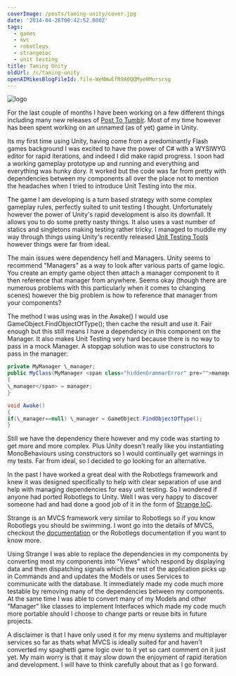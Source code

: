 ```yaml
---
coverImage: /posts/taming-unity/cover.jpg
date: '2014-04-26T00:42:52.000Z'
tags:
  - games
  - mvc
  - robotlegs
  - strangeioc
  - unit testing
title: Taming Unity
oldUrl: /c/taming-unity
openAIMikesBlogFileId: file-WeNWwEfR9A0QQMyeHMursrsg
---
```


![logo](https://www.mikecann.blog/wp-content/uploads/2014/04/logo.png)

For the last couple of months I have been working on a few different things including many new releases of [Post To Tumblr](https://chrome.google.com/webstore/detail/post-to-tumblr/dbpicbbcpanckagpdjflgojlknomoiah?hl=en). Most of my time however has been spent working on an unnamed (as of yet) game in Unity.

<!-- more -->

Its my first time using Unity, having come from a predominantly Flash games background I was excited to have the power of C# with a WYSIWYG editor for rapid iterations, and indeed I did make rapid progress. I soon had a working gameplay prototype up and running and everything and everything was hunky dory. It worked but the code was far from pretty with dependencies between my components all over the place not to mention the headaches when I tried to introduce Unit Testing into the mix.

The game I am developing is a turn based strategy with some complex gameplay rules, perfectly suited to unit testing I thought. Unfortunately however the power of Unity's rapid development is also its downfall. It allows you to do some pretty nasty things. It also uses a vast number of statics and singletons making testing rather tricky. I managed to muddle my way through things using Unity's recently released [Unit Testing Tools](https://blogs.unity3d.com/2013/12/18/unity-test-tools-released/) however things were far from ideal.

The main issues were dependency hell and Managers. Unity seems to recommend "Managers" as a way to look after various parts of game logic. You create an empty game object then attach a manager component to it then reference that manager from anywhere. Seems okay (though there are numerous problems with this particularly when it comes to changing scenes) however the big problem is how to reference that manager from your components?

The method I was using was in the Awake() I would use GameObject.FindObjectOfType(); then cache the result and use it. Fair enough but this still means I have a dependency in this component on the Manager. It also makes Unit Testing very hard because there is no way to pass in a mock Manager. A stopgap solution was to use constructors to pass in the manager:

```csharp
private MyManager \_manager;
public MyClass(MyManager <span class="hiddenGrammarError" pre="">manager)
{
\_manager</span> = manager;
}

void Awake()
{
if(\_manager==null) \_manager = GameObject.FindObjectOfType();
}
```

Still we have the dependency there however and my code was starting to get more and more complex. Plus Unity doesn't really like you instantiating MonoBehaviours using constructors so I would continually get warnings in my tests. Far from ideal, so I decided to go looking for an alternative.

In the past I have worked a great deal with the Robotlegs framework and knew it was designed specifically to help with clear separation of use and help with managing dependencies for easy unit testing. So I wondered if anyone had ported Robotlegs to Unity. Well I was very happy to discover someone had and had done a good job of it in the form of [Strange IoC](https://strangeioc.github.io/strangeioc/).

Strange is an MVCS framework very similar to Robotlegs so if you know Robotlegs you should be swimming. I wont go into the details of MVCS, checkout the [documentation](https://strangeioc.github.io/strangeioc/TheBigStrangeHowTo.html) or the Robotlegs documentation if you want to know more.

Using Strange I was able to replace the dependencies in my components by converting most my components into "Views" which respond by displaying data and then dispatching signals which the rest of the application picks up in Commands and and updates the Models or uses Services to communicate with the database. It immediately made my code much more testable by removing many of the dependencies between my components. At the same time I was able to convert many of my Models and other "Manager" like classes to implement Interfaces which made my code much more portable should I choose to change parts or reuse bits in future projects.

A disclaimer is that I have only used it for my menu systems and multiplayer services so far as thats what MVCS is ideally suited for and haven't converted my spaghetti game logic over to it yet so cant comment on it just yet. My main worry is that it may slow down the enjoyment of rapid iteration and development. I will have to think carefully about that as I go forward.
